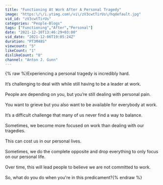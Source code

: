 ```yaml
---
title: "Functioning At Work After A Personal Tragedy"
image: "https:\/\/i.ytimg.com\/vi\/zV3cwtTirUs\/hqdefault.jpg"
vid_id: "zV3cwtTirUs"
categories: "People-Blogs"
tags: ["Functioning","After","Personal"]
date: "2021-12-10T13:46:29+03:00"
vid_date: "2021-12-06T19:05:24Z"
duration: "PT3M48S"
viewcount: "5"
likeCount: "1"
dislikeCount: "0"
channel: "Anton J. Gunn"
---
```

{% raw %}Experiencing a personal tragedy is incredibly hard.  <br /><br />It’s challenging to deal with while still having to be a leader at work. <br /><br />People are depending on you, but you’re still dealing with personal pain. <br /><br />You want to grieve but you also want to be available for everybody at work. <br /><br />It’s a difficult challenge that many of us never find a way to balance. <br /><br />Sometimes, we become more focused on work than dealing with our tragedies. <br /><br />This can cost us in our personal lives. <br /><br />Sometimes, we do the complete opposite and drop everything to only focus on our personal life. <br /><br />Over time, this will lead people to believe we are not committed to work. <br /><br />So, what do you do when you're in this predicament?{% endraw %}
